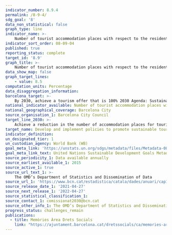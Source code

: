 ```yaml
---
indicator_number: 8.9.4
permalink: /8-9-4/
sdg_goal: '8'
data_non_statistical: false
graph_type: line
indicator_name: >-
    Number of tourist accommodation places with respect to the residential population
indicator_sort_order: 08-09-04
published: true
reporting_status: complete
target_id: '8.9'
graph_title: >-
    Number of tourist accommodation places with respect to the residential population
data_show_map: false
graph_target_lines:
    - value: 8.5
computation_units: Percentage
data_disaggregation_information: 
barcelona_target: >-
    By 2030, achieve a tourism offer that is 100% 2030 Agenda: Sustainable, safe and high-quality
national_indicator_available: Number of tourist accommodation places with respect to the residential population
national_geographical_coverage: Barcelona City
source_organisation_1: Barcelona City Council
target_line_2030: >-
    Achieve a reduction in the number of accommodation places for tourists with respect to those for city residents: Equal to or less than 8.5%
target_name: Develop and implement policies to promote sustainable tourism which create employment and promote local culture and products
indicator_definition:
un_designated_tier: 1
un_custodian_agency: World Bank (WB)
goal_meta_link: 'https://unstats.un.org/sdgs/metadata/files/Metadata-08-09-01.pdf'
goal_meta_link_text: United Nations Sustainable Development Goals Metadata (pdf 894kB)
source_periodicity_1: Data available annually
source_earliest_available_1: 2015 
source_active_1: true
source_url_text_1: >-
    The OMD’s Department of Statistics and Dissemination of Data
source_url_1: 'https://www.bcn.cat/estadistica/catala/dades/anuari/cap13/C1301030.htm'
source_release_date_1: '2021-04-27'
source_next_release_1: '2022-04-27'
source_statistical_classification_1: 
source_contact_1: comissionat2030@bcn.cat
source_other_info_1: The OMD’s Department of Statistics and Dissemination of Data
progress_status: challenges_remain
publications:
  - title: Memòries Àrea Drets Socials
    link: "https://ajuntament.barcelona.cat/dretssocials/ca/memories-area"
---
```

